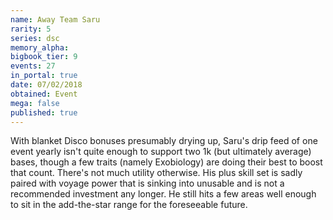 ```yaml
---
name: Away Team Saru
rarity: 5
series: dsc
memory_alpha:
bigbook_tier: 9
events: 27
in_portal: true
date: 07/02/2018
obtained: Event
mega: false
published: true
---
```


With blanket Disco bonuses presumably drying up, Saru's drip feed of one event yearly isn't quite enough to support two 1k (but ultimately average) bases, though a few traits (namely Exobiology) are doing their best to boost that count. There's not much utility otherwise. His plus skill set is sadly paired with voyage power that is sinking into unusable and is not a recommended investment any longer. He still hits a few areas well enough to sit in the add-the-star range for the foreseeable future.
